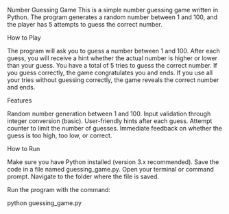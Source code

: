 Number Guessing Game
This is a simple number guessing game written in Python. The program generates a random number between 1 and 100, and the player has 5 attempts to guess the correct number.

How to Play

The program will ask you to guess a number between 1 and 100.
After each guess, you will receive a hint whether the actual number is higher or lower than your guess.
You have a total of 5 tries to guess the correct number.
If you guess correctly, the game congratulates you and ends.
If you use all your tries without guessing correctly, the game reveals the correct number and ends.

Features

Random number generation between 1 and 100.
Input validation through integer conversion (basic).
User-friendly hints after each guess.
Attempt counter to limit the number of guesses.
Immediate feedback on whether the guess is too high, too low, or correct.

How to Run

Make sure you have Python installed (version 3.x recommended).
Save the code in a file named guessing_game.py.
Open your terminal or command prompt.
Navigate to the folder where the file is saved.

Run the program with the command:

python guessing_game.py
